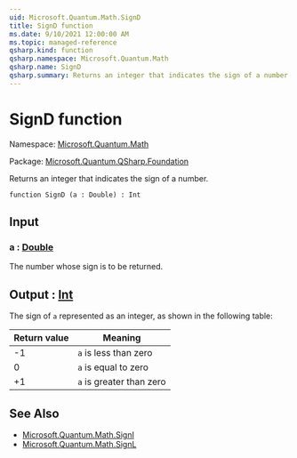 ```yaml
---
uid: Microsoft.Quantum.Math.SignD
title: SignD function
ms.date: 9/10/2021 12:00:00 AM
ms.topic: managed-reference
qsharp.kind: function
qsharp.namespace: Microsoft.Quantum.Math
qsharp.name: SignD
qsharp.summary: Returns an integer that indicates the sign of a number.
---
```


# SignD function

Namespace: [Microsoft.Quantum.Math](xref:Microsoft.Quantum.Math)

Package: [Microsoft.Quantum.QSharp.Foundation](https://nuget.org/packages/Microsoft.Quantum.QSharp.Foundation)


Returns an integer that indicates the sign of a number.

```qsharp
function SignD (a : Double) : Int
```


## Input

### a : [Double](xref:microsoft.quantum.qsharp.valueliterals#double-literals)

The number whose sign is to be returned.



## Output : [Int](xref:microsoft.quantum.qsharp.valueliterals#int-literals)

The sign of `a` represented as an integer, as shown in the followingtable:|Return value  |Meaning                  ||--------------|-------------------------|| -1           |`a` is less than zero    || 0            |`a` is equal to zero     || +1           |`a` is greater than zero |

## See Also

- [Microsoft.Quantum.Math.SignI](xref:Microsoft.Quantum.Math.SignI)
- [Microsoft.Quantum.Math.SignL](xref:Microsoft.Quantum.Math.SignL)